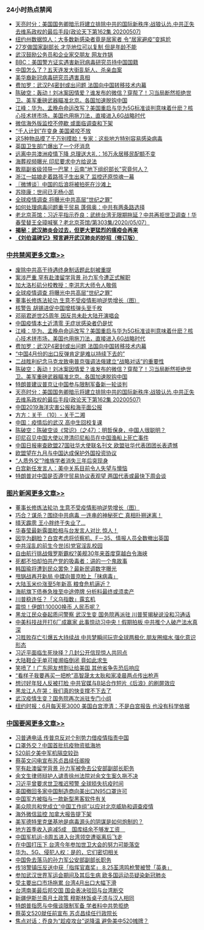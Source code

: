 <div class="catlist">
<h3>24小时热点禁闻</h3>
<ul>
<li><a href="https://github.com/fqnews/bnews/blob/master/cbnews/20200508/1324475.md">天亮时分：美国国务卿暗示将建立排除中共的国际新秩序;战狼认怂,中共正失去维系政权的最后手段(政论天下第162集 20200507) </a></li>
<li><a href="https://github.com/fqnews/bnews/blob/master/comments/20200508/1324418.md">纽约州数据惊人：大多数新感染者竟是居家者 令“居家避疫”变尴尬</a></li>
<li><a href="https://github.com/fqnews/bnews/blob/master/comments/20200508/1324459.md">27岁做国家副部长 才华地位可以复制 但是年龄不能</a></li>
<li><a href="https://github.com/fqnews/bnews/blob/master/headline/20200508/1324469.md">武汉鼓励公务员和企业家交朋友  网友炸锅</a></li>
<li><a href="https://github.com/fqnews/bnews/blob/master/headline/20200508/1324423.md">BBC：美国警方证实遇害新冠病毒研究员持中国国籍</a></li>
<li><a href="https://github.com/fqnews/bnews/blob/master/comments/20200508/1324580.md">中国怎么了？五天连发大街乱斩人、杀亲血案</a></li>
<li><a href="https://github.com/fqnews/bnews/blob/master/worldnews/usa/20200508/1324454.md">美华裔新冠病毒研究员遇害真相</a></li>
<li><a href="https://github.com/fqnews/bnews/blob/master/cbnews/20200508/1324518.md">费加罗：武汉P4密封或出问题 法国向中国转移技术内幕</a></li>
<li><a href="https://github.com/fqnews/bnews/blob/master/cbnews/20200508/1324484.md">陈破空：轰动！刘冰案因情爱？谁发布的微信？穿帮了！习当局断然拒绝世卫。美军重磅武器瞄准北京。各国加速脱钩中国 </a></li>
<li><a href="https://github.com/fqnews/bnews/blob/master/cbnews/20200508/1324589.md">江峰：华为、孟晚舟命运改写？美国重启与华为5G标准谈判意味着什麽？核心技术拼市场，美国也用拖刀法，直接进入6G战略时代</a></li>
<li><a href="https://github.com/fqnews/bnews/blob/master/headline/20200508/1324463.md">微信海外版监控不停歇    或面临调查和下架</a></li>
<li><a href="https://github.com/fqnews/bnews/blob/master/headline/20200508/1324450.md">“千人计划”在变身 美国紧咬不放</a></li>
<li><a href="https://github.com/fqnews/bnews/blob/master/comments/20200508/1324596.md">这5种物品摸了千万别摸脸！专家：这些地方特别容易感染病毒</a></li>
<li><a href="https://github.com/fqnews/bnews/blob/master/comments/20200508/1324598.md">英国卫生部门爆出了一个坏消息</a></li>
<li><a href="https://github.com/fqnews/bnews/blob/master/comments/20200508/1324631.md">远离中共澳洲疫情下降 总理送大礼：16万永居移民配额不变</a></li>
<li><a href="https://github.com/fqnews/bnews/blob/master/baitai/20200508/1324556.md">海葬视频曝光 印尼要求中方给说法</a></li>
<li><a href="https://github.com/fqnews/bnews/blob/master/baitai/20200508/1324577.md">敢扇副省级领导一巴掌！云南"地下组织部长"究竟何人？</a></li>
<li><a href="https://github.com/fqnews/bnews/blob/master/baitai/20200508/1324579.md">浙江一姑娘走着路孩子生出来了 监控还原惊魂一幕</a></li>
<li><a href="https://github.com/fqnews/bnews/blob/master/ssgc/20200508/1324531.md">〖微博谈〗中国的后浪将被拍死在沙滩上</a></li>
<li><a href="https://github.com/fqnews/bnews/blob/master/baitai/20200508/1324435.md">苏晓康&#65306;世间已无杨小凯</a></li>
<li><a href="https://github.com/fqnews/bnews/blob/master/cbnews/20200508/1324623.md">全球疫情调查 将曝光中共高层“世纪之罪”</a></li>
<li><a href="https://github.com/fqnews/bnews/blob/master/comments/20200508/1324499.md">如何处理病毒问题重于贸易 蓬佩奥：中共有两条路选择</a></li>
<li><a href="https://github.com/fqnews/bnews/blob/master/bannedvideo/20200508/1324540.md">老北京茶馆：习近平指示乔良：武统台湾无限期拖延？中共再拒世卫调查！华春莹替王全璋喊冤？老北京茶馆/第303集/2020/05/07） </a></li>
<li><b><a href="https://github.com/fqnews/bnews/blob/master/comments/20200211/1275071.md" target="_blank">揭秘：武汉肺炎会过去，但更大更猛烈的瘟疫会再来</a></b></li>
<li><b><a href="https://github.com/fqnews/bnews/blob/master/comments/20200207/1272816.md" target="_blank">《刘伯温碑记》预言避开武汉肺炎的妙招（修订版）</a></b></li>
</ul>
</div>

<div class="catlist">
<h3><a href="https://github.com/fqnews/bnews/blob/master/cbnews/" target="_blank">中共禁闻</a><span><a href="https://github.com/fqnews/bnews/blob/master/cbnews/" target="_blank" rel="nofollow">更多文章>></a></span></h3>
<ul>
<li><a href="https://github.com/fqnews/bnews/blob/master/cbnews/20200508/1324729.md" target="_blank">废除中共高干待遇终身制话题此刻被重提</a></li>
<li><a href="https://github.com/fqnews/bnews/blob/master/cbnews/20200508/1324718.md" target="_blank">案涉严重 罕有赴澳留学背景 孙力军今遭正式解职</a></li>
<li><a href="https://github.com/fqnews/bnews/blob/master/cbnews/20200508/1324622.md" target="_blank">加大洛杉矶分校教授：李洪志大师令人敬佩</a></li>
<li><a href="https://github.com/fqnews/bnews/blob/master/cbnews/20200508/1324623.md" target="_blank">全球疫情调查 将曝光中共高层“世纪之罪”</a></li>
<li><a href="https://github.com/fqnews/bnews/blob/master/comments/20200508/1324534.md" target="_blank">董事长修炼法轮功 生意不受疫情影响逆势增长（图）</a></li>
<li><a href="https://github.com/fqnews/bnews/blob/master/cbnews/20200508/1324653.md" target="_blank">核警告 胡锡进促中国增核弹头至千枚</a></li>
<li><a href="https://github.com/fqnews/bnews/blob/master/cbnews/20200508/1324643.md" target="_blank">邓丽君逝世25周年 因反共未赴大陆开演唱会</a></li>
<li><a href="https://github.com/fqnews/bnews/blob/master/cbnews/20200508/1324633.md" target="_blank">中国疫情本土近清零 无症状感染者仍是忧</a></li>
<li><a href="https://github.com/fqnews/bnews/blob/master/cbnews/20200508/1324589.md" target="_blank">江峰：华为、孟晚舟命运改写？美国重启与华为5G标准谈判意味着什麽？核心技术拼市场，美国也用拖刀法，直接进入6G战略时代</a></li>
<li><a href="https://github.com/fqnews/bnews/blob/master/cbnews/20200508/1324518.md" target="_blank">费加罗：武汉P4密封或出问题 法国向中国转移技术内幕</a></li>
<li><a href="https://github.com/fqnews/bnews/blob/master/cbnews/20200508/1324498.md" target="_blank">“中国4月份的出口反弹肯定是难以持续下去的”</a></li>
<li><a href="https://github.com/fqnews/bnews/blob/master/cbnews/20200508/1324488.md" target="_blank">二战胜利纪念马克龙致电普京强调法俄建立“战略对话”的重要性</a></li>
<li><a href="https://github.com/fqnews/bnews/blob/master/cbnews/20200508/1324484.md" target="_blank">陈破空：轰动！刘冰案因情爱？谁发布的微信？穿帮了！习当局断然拒绝世卫。美军重磅武器瞄准北京。各国加速脱钩中国</a></li>
<li><a href="https://github.com/fqnews/bnews/blob/master/cbnews/20200508/1324476.md" target="_blank">特朗普建议普京让中国参与限制军备新一轮谈判</a></li>
<li><a href="https://github.com/fqnews/bnews/blob/master/cbnews/20200508/1324475.md" target="_blank">天亮时分：美国国务卿暗示将建立排除中共的国际新秩序;战狼认怂,中共正失去维系政权的最后手段(政论天下第162集 20200507)</a></li>
<li><a href="https://github.com/fqnews/bnews/blob/master/cbnews/20200508/1324449.md" target="_blank">中国2019海洋灾害公报和海平面公报</a></li>
<li><a href="https://github.com/fqnews/bnews/blob/master/cbnews/20200508/1324428.md" target="_blank">方方：关于 （10）- 关于二湘</a></li>
<li><a href="https://github.com/fqnews/bnews/blob/master/cbnews/20200508/1324421.md" target="_blank">中国：疫情后的武汉 高中生回校复课</a></li>
<li><a href="https://github.com/fqnews/bnews/blob/master/cbnews/20200508/1324404.md" target="_blank">陈破空：陈破空谈《常识》（之47）：明哲保身，中国人很聪明？</a></li>
<li><a href="https://github.com/fqnews/bnews/blob/master/cbnews/20200507/1324376.md" target="_blank">印尼召见中国大使以澄清印尼船员在中国渔船上死亡事件</a></li>
<li><a href="https://github.com/fqnews/bnews/blob/master/cbnews/20200507/1324372.md" target="_blank">中国日报审查欧盟27国驻华大使联名刊文 欧盟驻华代表团团长表遗憾</a></li>
<li><a href="https://github.com/fqnews/bnews/blob/master/cbnews/20200507/1324353.md" target="_blank">欧盟望在九月与中国达成保护外国投资协议</a></li>
<li><a href="https://github.com/fqnews/bnews/blob/master/cbnews/20200507/1324352.md" target="_blank">“人质外交”?维族学者消失三年后突现身</a></li>
<li><a href="https://github.com/fqnews/bnews/blob/master/cbnews/20200507/1324340.md" target="_blank">白宫新任发言人：美中关系目前令人失望与懊恼</a></li>
<li><a href="https://github.com/fqnews/bnews/blob/master/cbnews/20200507/1324339.md" target="_blank">特朗普对中国是否遵守贸易协议表观望 两国代表或最快下周会谈</a></li>

</ul>
</div>
<div class="catlist">
<h3><a href="https://github.com/fqnews/bnews/blob/master/topimagenews/" target="_blank">图片新闻</a><span><a href="https://github.com/fqnews/bnews/blob/master/topimagenews/" target="_blank" rel="nofollow">更多文章>></a></span></h3>
<ul>
<li><a href="https://github.com/fqnews/bnews/blob/master/comments/20200508/1324534.md" target="_blank">董事长修炼法轮功 生意不受疫情影响逆势增长（图）</a></li>
<li><a href="https://github.com/fqnews/bnews/blob/master/topimagenews/20200507/1324186.md" target="_blank">巧合？谋杀？围绕中共病毒 一连串的神秘死亡 真相扑朔迷离！</a></li>
<li><a href="https://github.com/fqnews/bnews/blob/master/topimagenews/20200507/1324185.md" target="_blank">晴天霹雳 王小胖终于失业了…</a></li>
<li><a href="https://github.com/fqnews/bnews/blob/master/topimagenews/20200507/1324180.md" target="_blank">华春莹最新露面脸相与台发言人对比 惊人！</a></li>
<li><a href="https://github.com/fqnews/bnews/blob/master/topimagenews/20200507/1324129.md" target="_blank">因华为翻脸？白宫考虑将侦察机、F－35、情报人员全数撤出英国</a></li>
<li><a href="https://github.com/fqnews/bnews/blob/master/topimagenews/20200507/1324128.md" target="_blank">中共淫乱的前生今世(6)党官淫乱校园</a></li>
<li><a href="https://github.com/fqnews/bnews/blob/master/topimagenews/20200507/1324127.md" target="_blank">自由航行挑战俄罗斯霸权?美舰30年来首度穿越白令海峡</a></li>
<li><a href="https://github.com/fqnews/bnews/blob/master/topimagenews/20200507/1324122.md" target="_blank">死都不怕却怕共产党的吸毒者：讲的一个鬼故事</a></li>
<li><a href="https://github.com/fqnews/bnews/blob/master/topimagenews/20200507/1324105.md" target="_blank">韩国瑜将遭到民众罢免？最新民调数字曝光</a></li>
<li><a href="https://github.com/fqnews/bnews/blob/master/topimagenews/20200507/1324099.md" target="_blank">甩锅战再开新局 中媒向普京脸上「抹病毒」</a></li>
<li><a href="https://github.com/fqnews/bnews/blob/master/topimagenews/20200507/1324023.md" target="_blank">大陆玉米价涨至5年新高 粮食危机逼近？</a></li>
<li><a href="https://github.com/fqnews/bnews/blob/master/topimagenews/20200507/1324022.md" target="_blank">海航旗下债券急挫至中途停牌 分析料最终或须卖产</a></li>
<li><a href="https://github.com/fqnews/bnews/blob/master/topimagenews/20200507/1324021.md" target="_blank">川普稳连任？「义乌指数」露玄机</a></li>
<li><a href="https://github.com/fqnews/bnews/blob/master/topimagenews/20200507/1324018.md" target="_blank">震惊！伊朗1:10000换币 人民币呢？</a></li>
<li><a href="https://github.com/fqnews/bnews/blob/master/topimagenews/20200506/1323863.md" target="_blank">黑龙江民众奋起质问警察 武汉生变 国务院再派驻 川普誓揭秘说没和习通话</a></li>
<li><a href="https://github.com/fqnews/bnews/blob/master/topimagenews/20200506/1323827.md" target="_blank">中美科技战开打6厂成赢家 此事惊动习中央！假期拍板 中共推个人破产法水真深</a></li>
<li><a href="https://github.com/fqnews/bnews/blob/master/topimagenews/20200506/1323814.md" target="_blank">习胜败存亡引爆五大持续战 中共梦瞬间玩完全球两极化 朋友圈缩水 强化意识形态</a></li>
<li><a href="https://github.com/fqnews/bnews/blob/master/topimagenews/20200506/1323797.md" target="_blank">习近平面临生死抉择？几封公开信现惊人共同点</a></li>
<li><a href="https://github.com/fqnews/bnews/blob/master/topimagenews/20200506/1323796.md" target="_blank">大陆鞋企无单可接濒临倒闭 竟如此求生</a></li>
<li><a href="https://github.com/fqnews/bnews/blob/master/topimagenews/20200506/1323777.md" target="_blank">笑喷了！广东网友想割让给美国 其他省争先恐后响应</a></li>
<li><a href="https://github.com/fqnews/bnews/blob/master/topimagenews/20200506/1323770.md" target="_blank">“看样子我要再买一把枪”高智晟太太耿和家凌晨两点传出枪声</a></li>
<li><a href="https://github.com/fqnews/bnews/blob/master/topimagenews/20200506/1323769.md" target="_blank">想讨好年轻人反被打脸 中共官媒与B站合作短片《后浪》的刷屏效应</a></li>
<li><a href="https://github.com/fqnews/bnews/blob/master/topimagenews/20200506/1323760.md" target="_blank">黑龙江人在哭：我们真的快支撑不下去了</a></li>
<li><a href="https://github.com/fqnews/bnews/blob/master/topimagenews/20200506/1323756.md" target="_blank">武汉疫情生变？国务院再次派驻专门小组</a></li>
<li><a href="https://github.com/fqnews/bnews/blob/master/topimagenews/20200506/1323755.md" target="_blank">纽约时报：6月每天死3000 美国白宫澄清：不是白宫报告 也没有科学依据</a></li>

</ul>
</div>
<div class="catlist">
<h3><a href="https://github.com/fqnews/bnews/blob/master/headline/" target="_blank">中国要闻</a><span><a href="https://github.com/fqnews/bnews/blob/master/headline/" target="_blank" rel="nofollow">更多文章>></a></span></h3>
<ul>
<li><a href="https://github.com/fqnews/bnews/blob/master/headline/20200509/1324805.md" target="_blank">习普通电话 传普京反对个别势力借疫情指责中国</a></li>
<li><a href="https://github.com/fqnews/bnews/blob/master/headline/20200509/1324804.md" target="_blank">口罩外交？中国首批抗疫物资抵海地</a></li>
<li><a href="https://github.com/fqnews/bnews/blob/master/headline/20200509/1324802.md" target="_blank">520前夕美中军机隔空较劲</a></li>
<li><a href="https://github.com/fqnews/bnews/blob/master/headline/20200509/1324801.md" target="_blank">蔡英文闪电宣布苏贞昌续任阁揆</a></li>
<li><a href="https://github.com/fqnews/bnews/blob/master/headline/20200509/1324800.md" target="_blank">罕有赴澳留学背景 孙力军被免去公安部副部长职务</a></li>
<li><a href="https://github.com/fqnews/bnews/blob/master/headline/20200508/1324799.md" target="_blank">余文生律师辩护人谴责徐州法院对余文生案久拖不决</a></li>
<li><a href="https://github.com/fqnews/bnews/blob/master/headline/20200508/1324798.md" target="_blank">习近平曾要求世卫推迟预警 全球损失抗疫时间</a></li>
<li><a href="https://github.com/fqnews/bnews/blob/master/headline/20200508/1324797.md" target="_blank">美国撤回多家中国制造商向美出口N95口罩许可</a></li>
<li><a href="https://github.com/fqnews/bnews/blob/master/headline/20200508/1324796.md" target="_blank">中国军方被指与一款新型黑客软件有关</a></li>
<li><a href="https://github.com/fqnews/bnews/blob/master/headline/20200508/1324795.md" target="_blank">美众院共和党成立“中国工作组”以应对北京威胁和调查疫情</a></li>
<li><a href="https://github.com/fqnews/bnews/blob/master/headline/20200508/1324793.md" target="_blank">海外微信监控 加拿大报告提下架</a></li>
<li><a href="https://github.com/fqnews/bnews/blob/master/headline/20200508/1324787.md" target="_blank">美军德特里克堡基地是病毒源头的阴谋是如何炮制的？</a></li>
<li><a href="https://github.com/fqnews/bnews/blob/master/headline/20200508/1324784.md" target="_blank">地方首季收入逾减5成　国库结余不够发工资　</a></li>
<li><a href="https://github.com/fqnews/bnews/blob/master/headline/20200508/1324773.md" target="_blank">中国军机运-8周五进入台湾领空遭驱离后飞走</a></li>
<li><a href="https://github.com/fqnews/bnews/blob/master/headline/20200508/1324766.md" target="_blank">在中国打压下 台湾今年参加世卫大会的努力可能落空</a></li>
<li><a href="https://github.com/fqnews/bnews/blob/master/headline/20200508/1324734.md" target="_blank">华为、5G、侵犯人权：是的，它们密切相关</a></li>
<li><a href="https://github.com/fqnews/bnews/blob/master/headline/20200508/1324732.md" target="_blank">中国免去落马的孙力军公安部副部长职务</a></li>
<li><a href="https://github.com/fqnews/bnews/blob/master/headline/20200508/1324731.md" target="_blank">传18警镇压反送中获「指挥官嘉奖」   8.25荃湾鸣枪警被赞「英勇」</a></li>
<li><a href="https://github.com/fqnews/bnews/blob/master/headline/20200508/1324730.md" target="_blank">参加武汉世界军运会期间及其后生病    欧多国运动员疑染新冠肺炎</a></li>
<li><a href="https://github.com/fqnews/bnews/blob/master/headline/20200508/1324727.md" target="_blank">受主要出口市场拖累 台湾4月出口大幅下滑</a></li>
<li><a href="https://github.com/fqnews/bnews/blob/master/headline/20200508/1324726.md" target="_blank">台湾南美最后邦交国 国会表决驳回与台湾断交</a></li>
<li><a href="https://github.com/fqnews/bnews/blob/master/headline/20200508/1324724.md" target="_blank">新疆伊斯兰斋月土政策  穆斯林饭桌子须与汉人相同</a></li>
<li><a href="https://github.com/fqnews/bnews/blob/master/headline/20200508/1324723.md" target="_blank">特朗普指愿与中俄谈限制军备   学者料中共势拒绝</a></li>
<li><a href="https://github.com/fqnews/bnews/blob/master/headline/20200508/1324722.md" target="_blank">蔡英文520就任前宣布      苏贞昌续任行政院长</a></li>
<li><a href="https://github.com/fqnews/bnews/blob/master/headline/20200508/1324705.md" target="_blank">焦点对话：乔良为“趁疫攻台”说降温 避免美中520摊牌？</a></li>

</ul>
</div>